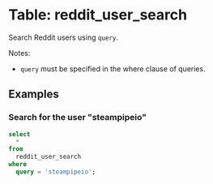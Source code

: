 # Table: reddit_user_search

Search Reddit users using `query`.

Notes:
* `query` must be specified in the where clause of queries.

## Examples

### Search for the user "steampipeio"

```sql
select
  *
from
  reddit_user_search
where
  query = 'steampipeio';
```
